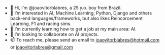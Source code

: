 - 👋 Hi, I’m @joaovitorblabres, a 25 y.o. boy from Brazil.
- 👀 I’m interested in AI, Machine Learning, Python, Django and others back-end languages/frameworks, but also likes Reincorcement Learning, F1 and racing sims.
- 🌱 I’m currently learning how to get a job at my main area: AI.
- 💞️ I’m looking to collaborate on AI projects.
- 📫 To reach me, please send an email to joaovitorblabres@hotmail.com or joaovitorlabres@gmail.com

<!---
joaovitorblabres/joaovitorblabres is a ✨ special ✨ repository because its `README.md` (this file) appears on your GitHub profile.
You can click the Preview link to take a look at your changes.
--->
